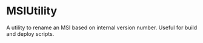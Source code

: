 MSIUtility
==========
A utility to rename an MSI based on internal version number. Useful for build and deploy scripts.
